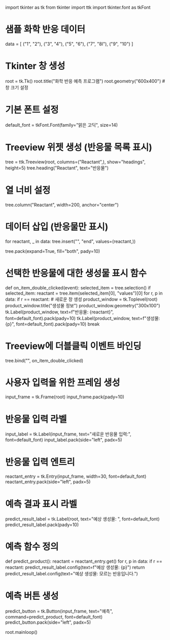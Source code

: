 import tkinter as tk
from tkinter import ttk
import tkinter.font as tkFont

# 샘플 화학 반응 데이터
data = [
    ("1", "2"),
    ("3", "4"),
    ("5", "6"),
    ("7", "8l"),
    ("9", "10")
]

# Tkinter 창 생성
root = tk.Tk()
root.title("화학 반응 예측 프로그램")
root.geometry("600x400")  # 창 크기 설정

# 기본 폰트 설정
default_font = tkFont.Font(family="맑은 고딕", size=14)

# Treeview 위젯 생성 (반응물 목록 표시)
tree = ttk.Treeview(root, columns=("Reactant",), show="headings", height=5)
tree.heading("Reactant", text="반응물")

# 열 너비 설정
tree.column("Reactant", width=200, anchor="center")

# 데이터 삽입 (반응물만 표시)
for reactant, _ in data:
    tree.insert("", "end", values=(reactant,))

tree.pack(expand=True, fill="both", pady=10)

# 선택한 반응물에 대한 생성물 표시 함수
def on_item_double_clicked(event):
    selected_item = tree.selection()
    if selected_item:
        reactant = tree.item(selected_item[0], "values")[0]
        for r, p in data:
            if r == reactant:
                # 새로운 창 생성
                product_window = tk.Toplevel(root)
                product_window.title("생성물 정보")
                product_window.geometry("300x100")
                tk.Label(product_window, text=f"반응물: {reactant}", font=default_font).pack(pady=10)
                tk.Label(product_window, text=f"생성물: {p}", font=default_font).pack(pady=10)
                break

# Treeview에 더블클릭 이벤트 바인딩
tree.bind("<Double-1>", on_item_double_clicked)

# 사용자 입력을 위한 프레임 생성
input_frame = tk.Frame(root)
input_frame.pack(pady=10)

# 반응물 입력 라벨
input_label = tk.Label(input_frame, text="새로운 반응물 입력:", font=default_font)
input_label.pack(side="left", padx=5)

# 반응물 입력 엔트리
reactant_entry = tk.Entry(input_frame, width=30, font=default_font)
reactant_entry.pack(side="left", padx=5)

# 예측 결과 표시 라벨
predict_result_label = tk.Label(root, text="예상 생성물: ", font=default_font)
predict_result_label.pack(pady=10)

# 예측 함수 정의
def predict_product():
    reactant = reactant_entry.get()
    for r, p in data:
        if r == reactant:
            predict_result_label.config(text=f"예상 생성물: {p}")
            return
    predict_result_label.config(text="예상 생성물: 모르는 반응입니다.")

# 예측 버튼 생성
predict_button = tk.Button(input_frame, text="예측", command=predict_product, font=default_font)
predict_button.pack(side="left", padx=5)

root.mainloop()
